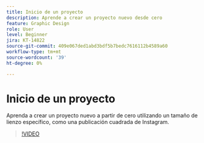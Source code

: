 ```yaml
---
title: Inicio de un proyecto
description: Aprende a crear un proyecto nuevo desde cero
feature: Graphic Design
role: User
level: Beginner
jira: KT-14822
source-git-commit: 409e067ded1abd3bdf5b7bedc7616112b4589a60
workflow-type: tm+mt
source-wordcount: '39'
ht-degree: 0%

---
```


# Inicio de un proyecto

Aprenda a crear un proyecto nuevo a partir de cero utilizando un tamaño de lienzo específico, como una publicación cuadrada de Instagram.

>[!VIDEO](https://video.tv.adobe.com/v/3426931?quality=12&learn=on&hidetitle=true)
